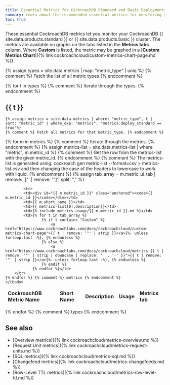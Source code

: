 ```yaml
---
title: Essential Metrics for CockroachDB Standard and Basic Deployments
summary: Learn about the recommended essential metrics for monitoring your CockroachDB Standard/Basic cluster.
toc: true
---
```


These essential CockroachDB metrics let you monitor your CockroachDB {{ site.data.products.standard }} or {{ site.data.products.basic }} cluster. The metrics are available on graphs on the tabs listed in the **Metrics tabs** column. Where **Custom** is listed, the metric may be graphed in a [**Custom Metrics Chart**]({% link cockroachcloud/custom-metrics-chart-page.md %}).

{% assign types = site.data.metrics | map: "metric_type" | uniq %}
{% comment %} Fetch the list of all metric types {% endcomment %}

{% for t in types %} {% comment %} Iterate through the types. {% endcomment %}

## {{ t }}

    {% assign metrics = site.data.metrics | where: "metric_type", t | sort: "metric_id" | where_exp: "metrics", "metrics.deploy_standard == true"%}
    {% comment %} Fetch all metrics for that metric_type. {% endcomment %}

<table>
    <thead>
        <tr>
            <td><b>CockroachDB Metric Name</b></td>
            <td><b>Short Name</b></td>
            <td><b>Description</b></td>
            <td><b>Usage</b></td>
            <td><b>Metrics tab</b></td>
        </tr>
    </thead>
    <tbody>    
    {% for m in metrics %} {% comment %} Iterate through the metrics. {% endcomment %}
        {% assign metrics-list = site.data.metrics-list | where: "metric", m.metric_id %}
        {% comment %} Get the row from the metrics-list with the given metric_id. {% endcomment %}
        {% comment %} The metrics-list is generated using: cockroach gen metric-list --format=csv > metrics-list.csv and then changing the case of the headers to lowercase to work with liquid. {% endcomment %}
        {% assign tab_array = m.metric_ui_tab | remove: '["' | remove: '"]'| split: "," %}
        
            <tr>
            <td><div id="{{ m.metric_id }}" class="anchored"><code>{{ m.metric_id }}</code></div></td>
            <td>{{ m.short_name }}</td>
            <td>{{ metrics-list[0].description}}</td>
            <td>{% include metrics-usage/{{ m.metric_id }}.md %}</td>
            <td>{% for t in tab_array %}
                    {% if t contains "Custom" %}
                        <a href="https://www.cockroachlabs.com/docs/cockroachcloud/custom-metrics-chart-page">{{ t | remove: '"' | strip }}</a>{%- unless forloop.last -%}, {% endunless %}
                    {% else %}
                        <a href="https://www.cockroachlabs.com/docs/cockroachcloud/metrics-{{ t | remove: '"' | strip | downcase | replace: ' ', '-' }}">{{ t | remove: '"' | strip }}</a>{%- unless forloop.last -%}, {% endunless %}
                    {% endif %}
                {% endfor %}</td>
        </tr>
    {% endfor %} {% comment %} metrics {% endcomment %}
    </tbody>
</table>

{% endfor %} {% comment %} types {% endcomment %}

## See also

- [Overview metrics]({% link cockroachcloud/metrics-overview.md %})
- [Request Unit metrics]({% link cockroachcloud/metrics-request-units.md %})
- [SQL metrics]({% link cockroachcloud/metrics-sql.md %})
- [Changefeed metrics]({% link cockroachcloud/metrics-changefeeds.md %})
- [Row-Level TTL metrics]({% link cockroachcloud/metrics-row-level-ttl.md %})